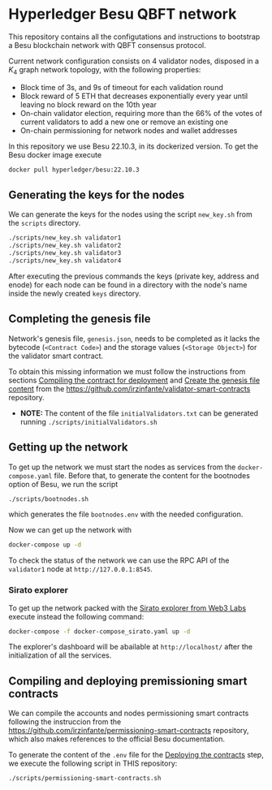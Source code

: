 # Hyperledger Besu QBFT network

This repository contains all the configutations and instructions to bootstrap a Besu blockchain network with QBFT consensus protocol.

Current network configuration consists on 4 validator nodes, disposed in a $K_4$ graph network topology, with the following properties:

- Block time of 3s, and 9s of timeout for each validation round
- Block reward of 5 ETH that decreases exponentially every year until leaving no block reward on the 10th year
- On-chain validator election, requiring more than the 66% of the votes of current validators to add a new one or remove an existing one
- On-chain permissioning for network nodes and wallet addresses

In this repository we use Besu 22.10.3, in its dockerized version. To get the Besu docker image execute

```sh
docker pull hyperledger/besu:22.10.3
```

## Generating the keys for the nodes

We can generate the keys for the nodes using the script `new_key.sh` from the `scripts` directory.

```sh
./scripts/new_key.sh validator1
./scripts/new_key.sh validator2
./scripts/new_key.sh validator3
./scripts/new_key.sh validator4
```

After executing the previous commands the keys (private key, address and enode) for each node can be found in a directory with the node's name inside the newly created `keys` directory.

## Completing the genesis file

Network's genesis file, `genesis.json`, needs to be completed as it lacks the bytecode (`<Contract Code>`) and the storage values (`<Storage Object>`) for the validator smart contract.

To obtain this missing information we must follow the instructions from sections [Compiling the contract for deployment](https://github.com/irzinfante/validator-smart-contracts#compiling-the-contract-for-deployment) and [Create the genesis file content](https://github.com/irzinfante/validator-smart-contracts#create-the-genesis-file-content) from the https://github.com/irzinfante/validator-smart-contracts repository.

- **NOTE:** The content of the file `initialValidators.txt` can be generated running `./scripts/initialValidators.sh`

## Getting up the network

To get up the network we must start the nodes as services from the `docker-compose.yaml` file. Before that, to generate the content for the bootnodes option of Besu, we run the script

```sh
./scripts/bootnodes.sh
```

which generates the file `bootnodes.env` with the needed configuration.

Now we can get up the network with

```sh
docker-compose up -d
```
To check the status of the network we can use the RPC API of the `validator1` node at `http://127.0.0.1:8545`.

### Sirato explorer

To get up the network packed with the [Sirato explorer from Web3 Labs](https://www.web3labs.com/sirato) execute instead the following command:

```sh
docker-compose -f docker-compose_sirato.yaml up -d
```

The explorer's dashboard will be abailable at `http://localhost/` after the initialization of all the services.

## Compiling and deploying premissioning smart contracts

We can compile the accounts and nodes permissioning smart contracts following the instruccion from the https://github.com/irzinfante/permissioning-smart-contracts repository, which also makes references to the official Besu documentation.

To generate the content of the `.env` file for the [Deploying the contracts](https://github.com/irzinfante/permissioning-smart-contracts#deploying-the-contracts) step, we execute the following script in THIS repository:

```sh
./scripts/permissioning-smart-contracts.sh
```
